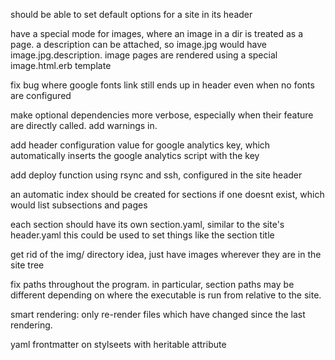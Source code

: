 should be able to set default options for a site in its header

have a special mode for images, where an image in a dir is treated as a page. a
description can be attached, so image.jpg would have image.jpg.description.
image pages are rendered using a special image.html.erb template

fix bug where google fonts link still ends up in header even when no fonts are configured

make optional dependencies more verbose, especially when their feature are
directly called. add warnings in.

add header configuration value for google analytics key, which automatically
inserts the google analytics script with the key

add deploy function using rsync and ssh, configured in the site header

an automatic index should be created for sections if one doesnt exist, which
would list subsections and pages

each section should have its own section.yaml, similar to the site's header.yaml
this could be used to set things like the section title

get rid of the img/ directory idea, just have images wherever they are in the site tree

fix paths throughout the program. in particular, section paths may be different
depending on where the executable is run from relative to the site.

smart rendering: only re-render files which have changed since the last rendering.

yaml frontmatter on stylseets with heritable attribute
